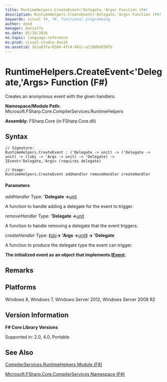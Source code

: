 ```yaml
---
title: RuntimeHelpers.CreateEvent<'Delegate,'Args> Function (F#)
description: RuntimeHelpers.CreateEvent<'Delegate,'Args> Function (F#)
keywords: visual f#, f#, functional programming
author: dend
manager: danielfe
ms.date: 05/16/2016
ms.topic: language-reference
ms.prod: visual-studio-dev14
ms.assetid: 2e1a83fa-0384-4fc4-841c-a119d6b838fb 
---
```


# RuntimeHelpers.CreateEvent<'Delegate,'Args> Function (F#)

Creates an anonymous event with the given handlers.

**Namespace/Module Path:** Microsoft.FSharp.Core.CompilerServices.RuntimeHelpers

**Assembly:** FSharp.Core (in FSharp.Core.dll)


## Syntax

```
// Signature:
RuntimeHelpers.CreateEvent : ('Delegate -> unit) -> ('Delegate -> unit) -> ((obj -> 'Args -> unit) -> 'Delegate) -> IEvent<'Delegate,'Args> (requires delegate)

// Usage:
RuntimeHelpers.CreateEvent addHandler removeHandler createHandler
```

#### Parameters
*addHandler*
Type: **'Delegate -&gt;**[unit](http://msdn.microsoft.com/en-us/library/00b837c2-6c8a-483a-87d3-0479c64037a7)


A function to handle adding a delegate for the event to trigger.


*removeHandler*
Type: **'Delegate -&gt;**[unit](http://msdn.microsoft.com/en-us/library/00b837c2-6c8a-483a-87d3-0479c64037a7)


A function to handle removing a delegate that the event triggers.


*createHandler*
Type: **(**[obj](http://msdn.microsoft.com/en-us/library/dcf2430f-702b-40e5-a0a1-97518bf137f7)**-&gt; 'Args -&gt;**[unit](http://msdn.microsoft.com/en-us/library/00b837c2-6c8a-483a-87d3-0479c64037a7)**) -&gt;   'Delegate**


A function to produce the delegate type the event can trigger.



**The initialized event as an object that implements [IEvent](http://msdn.microsoft.com/en-us/library/8dbca0df-f8a1-40bd-8d50-aa26f6a8b862).**
## Remarks

## Platforms
Windows 8, Windows 7, Windows Server 2012, Windows Server 2008 R2


## Version Information
**F# Core Library Versions**

Supported in: 2.0, 4.0, Portable




## See Also
[CompilerServices.RuntimeHelpers Module &#40;F&#35;&#41;](CompilerServices.RuntimeHelpers-Module-%5BFSharp%5D.md)

[Microsoft.FSharp.Core.CompilerServices Namespace &#40;F&#35;&#41;](Microsoft.FSharp.Core.CompilerServices-Namespace-%5BFSharp%5D.md)

